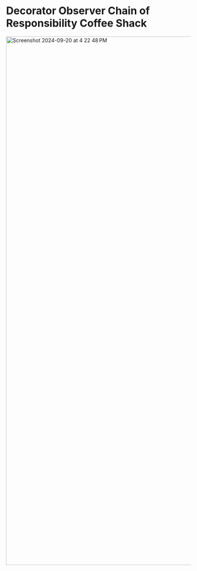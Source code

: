 # Decorator Observer Chain of Responsibility Coffee Shack
<img width="1440" alt="Screenshot 2024-09-20 at 4 22 48 PM" src="https://github.com/user-attachments/assets/e11f8916-b83b-49d1-beca-1a65e608a347">
